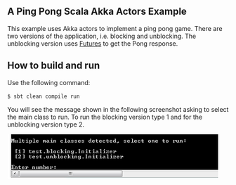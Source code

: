 A Ping Pong Scala Akka Actors Example
-----------

This example uses Akka actors to implement a ping pong game. There are two versions of the application, i.e. blocking and unblocking. The unblocking version uses [Futures](http://doc.akka.io/docs/akka/snapshot/scala/futures.html) to get the Pong response. 

How to build and run
----------------------------------------

Use the following command:

	$ sbt clean compile run

You will see the message shown in the following screenshot asking to select the main class to run. To run the blocking version type 1 and for the unblocking version type 2.


![ScreenShot](screenshot.PNG)
